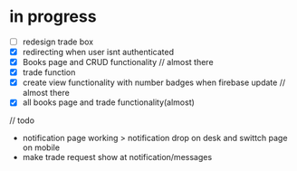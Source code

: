 # in progress
- [ ] redesign trade box
- [x] redirecting when user isnt authenticated
- [x] Books page and CRUD functionality // almost there
- [x] trade function
- [x] create view functionality with number badges when firebase update // almost there
- [x] all books page and trade functionality(almost)

// todo

- notification page working > notification drop on desk and swittch page on mobile
- make trade request show at notification/messages

